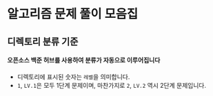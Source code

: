 # 알고리즘 문제 풀이 모음집

## 디렉토리 분류 기준
#### 오픈소스 백준 허브를 사용하여 분류가 자동으로 이루어집니다
- 디렉토리에 표시된 숫자는 `레벨`을 의미합니다.
- `1`, `LV.1`은 모두 1단계 문제이며, 마찬가지로 `2`, `LV.2` 역시 2단계 문제입니다.
